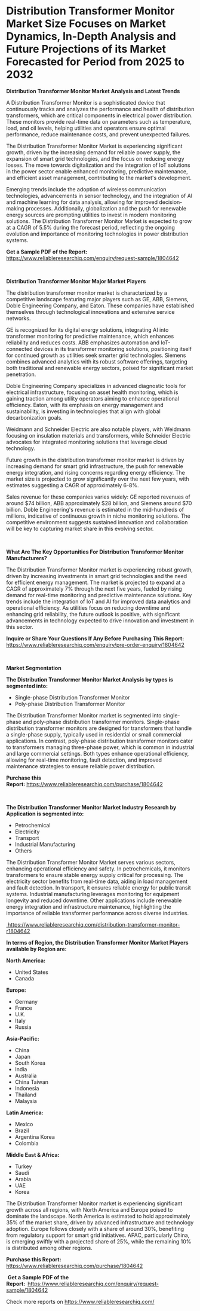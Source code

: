 <p><h1>Distribution Transformer Monitor Market Size Focuses on Market Dynamics, In-Depth Analysis and Future Projections of its Market Forecasted for Period from 2025 to 2032</h1></p><p><strong>Distribution Transformer Monitor Market Analysis and Latest Trends</strong></p>
<p><p>A Distribution Transformer Monitor is a sophisticated device that continuously tracks and analyzes the performance and health of distribution transformers, which are critical components in electrical power distribution. These monitors provide real-time data on parameters such as temperature, load, and oil levels, helping utilities and operators ensure optimal performance, reduce maintenance costs, and prevent unexpected failures.</p><p>The Distribution Transformer Monitor Market is experiencing significant growth, driven by the increasing demand for reliable power supply, the expansion of smart grid technologies, and the focus on reducing energy losses. The move towards digitalization and the integration of IoT solutions in the power sector enable enhanced monitoring, predictive maintenance, and efficient asset management, contributing to the market's development.</p><p>Emerging trends include the adoption of wireless communication technologies, advancements in sensor technology, and the integration of AI and machine learning for data analysis, allowing for improved decision-making processes. Additionally, globalization and the push for renewable energy sources are prompting utilities to invest in modern monitoring solutions. The Distribution Transformer Monitor Market is expected to grow at a CAGR of 5.5% during the forecast period, reflecting the ongoing evolution and importance of monitoring technologies in power distribution systems.</p></p>
<p><strong>Get a Sample PDF of the Report:&nbsp;</strong> <a href="https://www.reliableresearchiq.com/enquiry/request-sample/1804642?utm_campaign=2293&utm_medium=2&utm_source=Github&utm_content=ia&utm_term=10042025&utm_id=distribution-transformer-monitor">https://www.reliableresearchiq.com/enquiry/request-sample/1804642</a></p>
<p>&nbsp;</p>
<p><strong>Distribution Transformer Monitor Major Market Players</strong></p>
<p><p>The distribution transformer monitor market is characterized by a competitive landscape featuring major players such as GE, ABB, Siemens, Doble Engineering Company, and Eaton. These companies have established themselves through technological innovations and extensive service networks.</p><p>GE is recognized for its digital energy solutions, integrating AI into transformer monitoring for predictive maintenance, which enhances reliability and reduces costs. ABB emphasizes automation and IoT-connected devices in its transformer monitoring solutions, positioning itself for continued growth as utilities seek smarter grid technologies. Siemens combines advanced analytics with its robust software offerings, targeting both traditional and renewable energy sectors, poised for significant market penetration.</p><p>Doble Engineering Company specializes in advanced diagnostic tools for electrical infrastructure, focusing on asset health monitoring, which is gaining traction among utility operators aiming to enhance operational efficiency. Eaton, with its emphasis on energy management and sustainability, is investing in technologies that align with global decarbonization goals.</p><p>Weidmann and Schneider Electric are also notable players, with Weidmann focusing on insulation materials and transformers, while Schneider Electric advocates for integrated monitoring solutions that leverage cloud technology.</p><p>Future growth in the distribution transformer monitor market is driven by increasing demand for smart grid infrastructure, the push for renewable energy integration, and rising concerns regarding energy efficiency. The market size is projected to grow significantly over the next few years, with estimates suggesting a CAGR of approximately 6-8%.</p><p>Sales revenue for these companies varies widely: GE reported revenues of around $74 billion, ABB approximately $28 billion, and Siemens around $70 billion. Doble Engineering's revenue is estimated in the mid-hundreds of millions, indicative of continuous growth in niche monitoring solutions. The competitive environment suggests sustained innovation and collaboration will be key to capturing market share in this evolving sector.</p></p>
<p>&nbsp;</p>
<p><strong>What Are The Key Opportunities For Distribution Transformer Monitor Manufacturers?</strong></p>
<p><p>The Distribution Transformer Monitor market is experiencing robust growth, driven by increasing investments in smart grid technologies and the need for efficient energy management. The market is projected to expand at a CAGR of approximately 7% through the next five years, fueled by rising demand for real-time monitoring and predictive maintenance solutions. Key trends include the integration of IoT and AI for improved data analytics and operational efficiency. As utilities focus on reducing downtime and enhancing grid reliability, the future outlook is positive, with significant advancements in technology expected to drive innovation and investment in this sector.</p></p>
<p><strong>Inquire or Share Your Questions If Any Before Purchasing This Report:</strong> <a href="https://www.reliableresearchiq.com/enquiry/pre-order-enquiry/1804642?utm_campaign=2293&utm_medium=2&utm_source=Github&utm_content=ia&utm_term=10042025&utm_id=distribution-transformer-monitor">https://www.reliableresearchiq.com/enquiry/pre-order-enquiry/1804642</a></p>
<p>&nbsp;</p>
<p><strong>Market Segmentation</strong></p>
<p><strong>The Distribution Transformer Monitor Market Analysis by types is segmented into:</strong></p>
<p><ul><li>Single-phase Distribution Transformer Monitor</li><li>Poly-phase Distribution Transformer Monitor</li></ul></p>
<p><p>The Distribution Transformer Monitor market is segmented into single-phase and poly-phase distribution transformer monitors. Single-phase distribution transformer monitors are designed for transformers that handle a single-phase supply, typically used in residential or small commercial applications. In contrast, poly-phase distribution transformer monitors cater to transformers managing three-phase power, which is common in industrial and large commercial settings. Both types enhance operational efficiency, allowing for real-time monitoring, fault detection, and improved maintenance strategies to ensure reliable power distribution.</p></p>
<p><strong>Purchase this Report:&nbsp;</strong><a href="https://www.reliableresearchiq.com/purchase/1804642?utm_campaign=2293&utm_medium=2&utm_source=Github&utm_content=ia&utm_term=10042025&utm_id=distribution-transformer-monitor">https://www.reliableresearchiq.com/purchase/1804642</a></p>
<p>&nbsp;</p>
<p><strong>The Distribution Transformer Monitor Market Industry Research by Application is segmented into:</strong></p>
<p><ul><li>Petrochemical</li><li>Electricity</li><li>Transport</li><li>Industrial Manufacturing</li><li>Others</li></ul></p>
<p><p>The Distribution Transformer Monitor Market serves various sectors, enhancing operational efficiency and safety. In petrochemicals, it monitors transformers to ensure stable energy supply critical for processing. The electricity sector benefits from real-time data, aiding in load management and fault detection. In transport, it ensures reliable energy for public transit systems. Industrial manufacturing leverages monitoring for equipment longevity and reduced downtime. Other applications include renewable energy integration and infrastructure maintenance, highlighting the importance of reliable transformer performance across diverse industries.</p></p>
<p><a href="https://www.reliableresearchiq.com/distribution-transformer-monitor-r1804642?utm_campaign=2293&utm_medium=2&utm_source=Github&utm_content=ia&utm_term=10042025&utm_id=distribution-transformer-monitor">&nbsp;https://www.reliableresearchiq.com/distribution-transformer-monitor-r1804642</a></p>
<p><strong>In terms of Region, the Distribution Transformer Monitor Market Players available by Region are:</strong></p>
<p>
    <p> <strong> North America: </strong>
        <ul>
            <li>United States</li>
            <li>Canada</li>
        </ul>
        </p> 
    <p> <strong> Europe: </strong>
        <ul>
            <li>Germany</li>
            <li>France</li>
            <li>U.K.</li>
            <li>Italy</li>
            <li>Russia</li>
        </ul>
        </p> 
    <p> <strong> Asia-Pacific: </strong>
        <ul>
            <li>China</li>
            <li>Japan</li>
            <li>South Korea</li>
            <li>India</li>
            <li>Australia</li>
            <li>China Taiwan</li>
            <li>Indonesia</li>
            <li>Thailand</li>
            <li>Malaysia</li>
        </ul>
        </p> 
    <p> <strong> Latin America: </strong>
        <ul>
            <li>Mexico</li>
            <li>Brazil</li>
            <li>Argentina Korea</li>
            <li>Colombia</li>
        </ul>
        </p> 
    <p> <strong> Middle East & Africa: </strong>
        <ul>
            <li>Turkey</li>
            <li>Saudi</li>
            <li>Arabia</li>
            <li>UAE</li>
            <li>Korea</li>
        </ul>
    </p>
    </p>
<p><p>The Distribution Transformer Monitor market is experiencing significant growth across all regions, with North America and Europe poised to dominate the landscape. North America is estimated to hold approximately 35% of the market share, driven by advanced infrastructure and technology adoption. Europe follows closely with a share of around 30%, benefiting from regulatory support for smart grid initiatives. APAC, particularly China, is emerging swiftly with a projected share of 25%, while the remaining 10% is distributed among other regions.</p></p>
<p><strong>Purchase this Report: </strong><a href="https://www.reliableresearchiq.com/purchase/1804642?utm_campaign=2293&utm_medium=2&utm_source=Github&utm_content=ia&utm_term=10042025&utm_id=distribution-transformer-monitor">https://www.reliableresearchiq.com/purchase/1804642</a></p>
<p>&nbsp;<strong>Get a Sample PDF of the Report:&nbsp;&nbsp;</strong><a href="https://www.reliableresearchiq.com/enquiry/request-sample/1804642?utm_campaign=2293&utm_medium=2&utm_source=Github&utm_content=ia&utm_term=10042025&utm_id=distribution-transformer-monitor">https://www.reliableresearchiq.com/enquiry/request-sample/1804642</a></p>
<p><strong></strong></p>
<p>Check more reports on <a href="https://www.reliableresearchiq.com/?utm_campaign=2293&utm_medium=2&utm_source=Github&utm_content=ia&utm_term=10042025&utm_id=distribution-transformer-monitor">https://www.reliableresearchiq.com/</a></p>